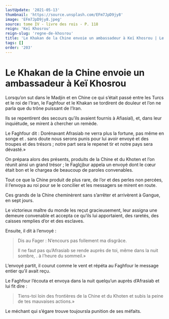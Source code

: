 ```yaml
---
lastUpdate: '2021-05-13'
thumbnail: 'https://source.unsplash.com/EFm7JpD9jy8'
image: 'EFm7JpD9jy8.jpeg'
source: tome IV - livre des rois - P. 118
reign: 'Keï Khosrou'
reign-slug: 'regne-de-khosrou'
title: 'Le Khakan de la Chine envoie un ambassadeur à Keï Khosrou | Le Livre des Rois | Shâhnâmeh'
tags: []
order: '203'
---
```


# Le Khakan de la Chine envoie un ambassadeur à Keï Khosrou

Lorsqu’on sut dans le Madjin et en Chine ce qui s’était passé entre les Turcs et le roi de l’Iran, le Faghfour et le Khakan se tordirent de douleur et l’on ne parla que du trône puissant de l’Iran.

Ils se repentirent des secours qu’ils avaient fournis à Afiasial), et, dans leur inquiétude, se mirent à chercher un remède.

Le Faghfour dit : Dorénavant Afrasiab ne verra plus la fortune, pas même en songe et . sans doute nous serons punis pour lui avoir envoyé et des troupes et des trésors ; notre part sera le repenet tir et notre pays sera dévasté.»

On prépara alors des présents, produits de la Chine et du Khoten et l’on réunit ainsi un grand trésor ; le Faglçjbur appela un envoyé dont le cœur était bon et le chargea de beaucoup de paroles convenables.

Tout ce que la Chine produit de plus rare, de l’or et des perles non percées, il l’envoya au roi pour se le concilier et les messagers se mirent en route.

Ces grands de la Chine cheminèrent sans s’arrêter et arrivèrent à Gangue, en sept jours.

Le victorieux maître du monde les reçut gracieusement, leur assigna une demeure convenable et accepta ce qu’ils lui apportaient, des raretés, des caisses remplies d’or et des esclaves.

Ensuite, il dit à l’envoyé :

> Dis au Fager : N’encours pas follement ma disgrâce.
>
> Il ne faut pas qu’Afrasiab se rende auprès de toi, même dans la nuit sombre, . à l’heure du sommeil.»

L’envoyé partit, il courut comme le vent et répéta au Faghfour le message entier qu’il avait reçu.

Le Faghfour l’écouta et envoya dans la nuit quelqu’un auprès d’Afrasiab et lui fit dire :

> Tiens-toi loin des frontières de la Chine et du Khoten et subis la peine de tes mauvaises actions.»

Le méchant qui s’égare trouve toujoursla punition de ses méfaits.
